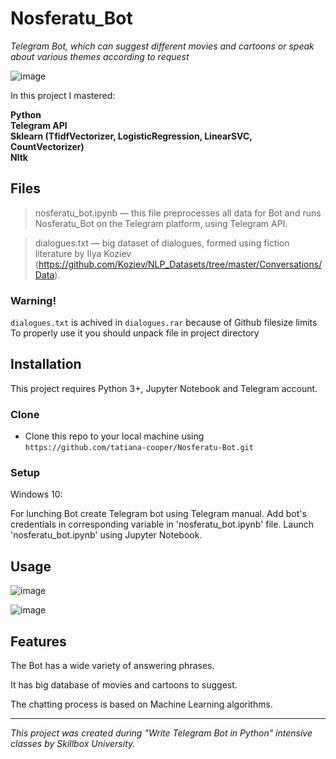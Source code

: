 ﻿
# Nosferatu_Bot

*Telegram Bot, which can suggest different movies and cartoons or speak about various themes according to request*

![image](https://drive.google.com/uc?export=view&id=1Z-9A077TmQYBQgn0dtbimsgQJbWVMx66)

In this project I mastered:

**Python**<br>
**Telegram API**<br>
**Sklearn (TfidfVectorizer, LogisticRegression, LinearSVC, CountVectorizer)**<br>
**Nltk**<br>


## Files
> nosferatu_bot.ipynb — this file preprocesses all data for Bot and runs Nosferatu_Bot on the Telegram platform, using Telegram API.

> dialogues.txt — big dataset of dialogues, formed using fiction literature 
by Ilya Koziev (https://github.com/Koziev/NLP_Datasets/tree/master/Conversations/Data).
### Warning! 
`dialogues.txt` is achived in `dialogues.rar` because of Github filesize limits <br>
To properly use it you should unpack file in project directory <br>



## Installation
This project requires Python 3+, Jupyter Notebook and Telegram account.
### Clone

-   Clone this repo to your local machine using  `https://github.com/tatiana-cooper/Nosferatu-Bot.git`

### Setup
Windows 10:

For lunching Bot create Telegram bot using Telegram manual. Add bot's credentials in corresponding variable in 'nosferatu_bot.ipynb' file. 
Launch 'nosferatu_bot.ipynb' using Jupyter Notebook.


## Usage
![image](https://drive.google.com/uc?export=view&id=1xSBQEQU_3sYabzh8KeGzMrszS0Mb-tkD)

![image](https://drive.google.com/uc?export=view&id=1qwckyLleBdnvtzLXrcwr-yKymZ6jCMeK)


## Features
 The Bot has a wide variety of answering phrases.
 
It has big database of movies and cartoons to suggest.

The chatting process is based on Machine Learning algorithms.

---

*This project was created during "Write Telegram Bot in Python" intensive classes by Skillbox University.*
